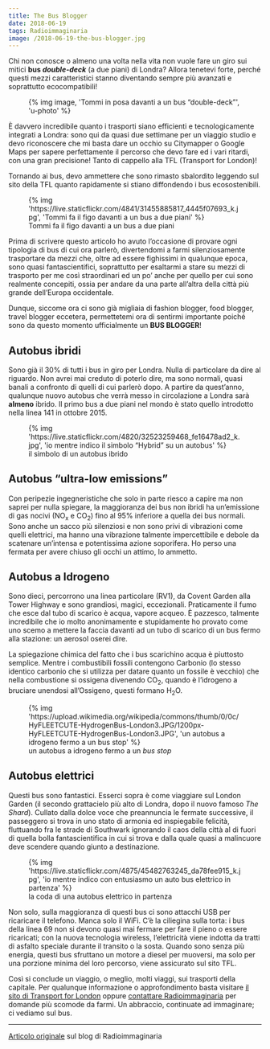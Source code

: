 ```yaml
---
title: The Bus Blogger
date: 2018-06-19
tags: Radioimmaginaria
image: /2018-06-19-the-bus-blogger.jpg
---
```

Chi non conosce o almeno una volta nella vita non vuole fare un giro sui mitici **bus <em lang='en'>double-deck</em>** (a due piani) di Londra? Allora tenetevi forte, perché questi mezzi caratteristici stanno diventando sempre più avanzati e soprattutto ecocompatibili!

<figure>
	{% img image, 'Tommi in posa davanti a un bus “double-deck”', 'u-photo' %}
</figure>

È davvero incredibile quanto i trasporti siano efficienti e tecnologicamente integrati a Londra: sono qui da quasi due settimane per un viaggio studio e devo riconoscere che mi basta dare un occhio su Citymapper o Google Maps per sapere perfettamente il percorso che devo fare ed i vari ritardi, con una gran precisione! Tanto di cappello alla TFL (Transport for London)!

Tornando ai bus, devo ammettere che sono rimasto sbalordito leggendo sul sito della TFL quanto rapidamente si stiano diffondendo i bus ecosostenibili.

<figure>
	{% img 'https://live.staticflickr.com/4841/31455885817_4445f07693_k.jpg', 'Tommi fa il figo davanti a un bus a due piani' %}
	<figcaption>Tommi fa il figo davanti a un bus a due piani</figcaption>
</figure>

Prima di scrivere questo articolo ho avuto l’occasione di provare ogni tipologia di bus di cui ora parlerò, divertendomi a farmi silenziosamente trasportare da mezzi che, oltre ad essere fighissimi in qualunque epoca, sono quasi fantascientifici, soprattutto per esaltarmi a stare su mezzi di trasporto per me così straordinari ed un po’ anche per quello per cui sono realmente concepiti, ossia per andare da una parte all’altra della città più grande dell’Europa occidentale.

Dunque, siccome ora ci sono già migliaia di fashion blogger, food blogger, travel blogger eccetera, permettetemi ora di sentirmi importante poiché sono da questo momento ufficialmente un **BUS BLOGGER**!

## Autobus ibridi

Sono già il 30% di tutti i bus in giro per Londra. Nulla di particolare da dire al riguardo. Non avrei mai creduto di poterlo dire, ma sono normali, quasi banali a confronto di quelli di cui parlerò dopo. A partire da quest’anno, qualunque nuovo autobus che verrà messo in circolazione a Londra sarà **almeno** ibrido. Il primo bus a due piani nel mondo è stato quello introdotto nella linea 141 in ottobre 2015.

<figure>
	{% img 'https://live.staticflickr.com/4820/32523259468_fe16478ad2_k.jpg', 'io mentre indico il simbolo “Hybrid” su un autobus' %}
	<figcaption>il simbolo di un autobus ibrido</figcaption>
</figure>

## Autobus “ultra-low emissions”

Con peripezie ingegneristiche che solo in parte riesco a capire ma non saprei per nulla spiegare, la maggioranza dei bus non ibridi ha un’emissione di gas nocivi (NO<sub>x</sub> e CO<sub>2</sub>) fino al 95% inferiore a quella dei bus normali. Sono anche un sacco più silenziosi e non sono privi di vibrazioni come quelli elettrici, ma hanno una vibrazione talmente impercettibile e debole da scatenare un’intensa e potentissima azione soporifera. Ho perso una fermata per avere chiuso gli occhi un attimo, lo ammetto.

## Autobus a Idrogeno

Sono dieci, percorrono una linea particolare (RV1), da Covent Garden alla Tower Highway e sono grandiosi, magici, eccezionali. Praticamente il fumo che esce dal tubo di scarico è acqua, vapore acqueo. È pazzesco, talmente incredibile che io molto anonimamente e stupidamente ho provato come uno scemo a mettere la faccia davanti ad un tubo di scarico di un bus fermo alla stazione: un aerosol oserei dire.

La spiegazione chimica del fatto che i bus scarichino acqua è piuttosto semplice. Mentre i combustibili fossili contengono Carbonio (lo stesso identico carbonio che si utilizza per datare quanto un fossile è vecchio) che nella combustione si ossigena divenendo CO<sub>2</sub>, quando è l’idrogeno a bruciare unendosi all’Ossigeno, questi formano H<sub>2</sub>O.

<figure>
	{% img 'https://upload.wikimedia.org/wikipedia/commons/thumb/0/0c/HyFLEETCUTE-HydrogenBus-London3.JPG/1200px-HyFLEETCUTE-HydrogenBus-London3.JPG', 'un autobus a idrogeno fermo a un bus stop' %}
	<figcaption>un autobus a idrogeno fermo a un <i lang='en'>bus stop</i></figcaption>
</figure>

## Autobus elettrici

Questi bus sono fantastici. Esserci sopra è come viaggiare sul London Garden (il secondo grattacielo più alto di Londra, dopo il nuovo famoso <cite lang='en'>The Shard</cite>). Cullato dalla dolce voce che preannuncia le fermate successive, il passeggero si trova in uno stato di armonia ed inspiegabile felicità, fluttuando fra le strade di Southwark ignorando il caos della città al di fuori di quella bolla fantascientifica in cui si trova e dalla quale quasi a malincuore deve scendere quando giunto a destinazione.

<figure>{% img 'https://live.staticflickr.com/4875/45482763245_da78fee915_k.jpg', 'io mentre indico con entusiasmo un auto bus elettrico in partenza' %}<figcaption>la coda di una autobus elettrico in partenza</figcaption></figure>

Non solo, sulla maggioranza di questi bus ci sono attacchi USB per ricaricare il telefono. Manca solo il WiFi. C’è la ciliegina sulla torta: i bus della linea 69 non si devono quasi mai fermare per fare il pieno o essere ricaricati; con la nuova tecnologia wireless, l’elettricità viene indotta da tratti di asfalto speciale durante il transito o la sosta. Quando sono senza più energia, questi bus sfruttano un motore a diesel per muoversi, ma solo per una porzione minima del loro percorso, viene assicurato sul sito TFL.

Così si conclude un viaggio, o meglio, molti viaggi, sui trasporti della capitale. Per qualunque informazione o approfondimento basta visitare [il sito di Transport for London](https://tfl.gov.uk/ 'TFL') oppure <a href='mailto:radioimmaginaria@gmail.com' target='_blank'>contattare Radioimmaginaria</a> per domande più scomode da farmi. Un abbraccio, continuate ad immaginare; ci vediamo sul bus.

---

[Articolo originale](https://web.archive.org/web/20200429193504/https://radioimmaginaria.it/content/190-bus-blogger-per-un-giorno '“Bus blogger per un giorno„ su radioimmaginaria.it') sul blog di Radioimmaginaria

